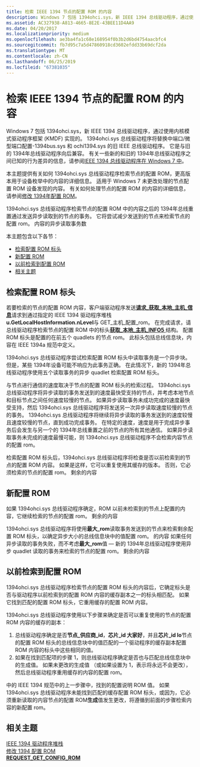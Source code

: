 ```yaml
---
title: 检索 IEEE 1394 节点的配置 ROM 的内容
description: Windows 7 包括 1394ohci.sys，新 IEEE 1394 总线驱动程序，通过使用内核模式驱动程序框架 (KMDF) 实现的。
ms.assetid: AC327938-A813-4665-8E2E-43BEE11D4AA9
ms.date: 04/20/2017
ms.localizationpriority: medium
ms.openlocfilehash: ae3ba4fa1c68e168954f0b3b2d6bd4754aacbfc4
ms.sourcegitcommit: fb7d95c7a5d47860918cd3602efdd33b69dcf2da
ms.translationtype: MT
ms.contentlocale: zh-CN
ms.lasthandoff: 06/25/2019
ms.locfileid: "67381035"
---
```

# <a name="retrieving-the-contents-of-a-ieee-1394-nodes-configuration-rom"></a>检索 IEEE 1394 节点的配置 ROM 的内容


Windows 7 包括 1394ohci.sys，新 IEEE 1394 总线驱动程序，通过使用内核模式驱动程序框架 (KMDF) 实现的。 1394ohci.sys 总线驱动程序将替换中端口/微型端口配置-1394bus.sys 和 ochi1394.sys 的旧 IEEE 总线驱动程序。 它是与旧的 1394年总线驱动程序向后兼容。 有关一些新的和旧的 1394年总线驱动程序之间已知的行为差异的信息，请参阅[IEEE 1394 总线驱动程序在 Windows 7 中](https://docs.microsoft.com/windows-hardware/drivers/ieee/IEEE-1394-Bus-Driver-in-Windows-7)。

本主题提供有关如何 1394ohci.sys 总线驱动程序检索节点的配置 ROM，更高版本用于设备枚举中的内容的详细信息。 适用于 Windows 7 未更改处理的节点配置 ROM 设备发现的内容。 有关如何处理节点的配置 ROM 的内容的详细信息，请参阅[修改 1394年配置 ROM](https://docs.microsoft.com/windows-hardware/drivers/ieee/modifying-the-1394-configuration-rom)。

1394ohci.sys 总线驱动程序检索节点的配置 ROM 中的内容之后的 1394年总线重置通过发送异步读取到的节点的事务。 它将尝试减少发送到的节点来检索节点的配置 rom。 内容的异步读取事务数

本主题包含以下各节：

-   [检索配置 ROM 标头](#retrieving-the-configuration-rom-header)
-   [新配置 ROM](#new-configuration-rom)
-   [以前检索到配置 ROM](#previously-retrieved-configuration-rom)
-   [相关主题](#related-topics)

## <a name="retrieving-the-configuration-rom-header"></a>检索配置 ROM 标头


若要检索的节点的配置 ROM 内容，客户端驱动程序发送[**请求\_获取\_本地\_主机\_信息**](https://msdn.microsoft.com/library/windows/hardware/ff537644)请求到通过指定的 IEEE 1394 驱动程序堆栈**u.GetLocalHostInformation.nLevel**与 GET\_主机\_配置\_rom。 在完成请求，请总线驱动程序检索节点的配置 ROM 中的标头[**获取\_本地\_主机\_INFO5** ](https://docs.microsoft.com/windows-hardware/drivers/ddi/content/1394/ns-1394-_get_local_host_info5)结构。 配置 ROM 标头是配置的在前五个 quadlets 的节点 rom。 此标头包括总线信息块，内容在 IEEE 1394a 规范中定义。

1394ohci.sys 总线驱动程序尝试检索配置 ROM 标头中读取事务是一个异步块。 但是，某些 1394年设备可能不响应为此事务正确。 在此情况下，新的 1394年总线驱动程序使用五个读取事务的异步 quadlet 检索配置 ROM 标头。

与节点进行通信的速度取决于节点的配置 ROM 标头的检索过程。 1394ohci.sys 总线驱动程序将异步读取的事务发送到的速度最快受支持的节点，并考虑本地节点和目标节点之间任何速度较慢的节点。 如果异步读取事务未成功完成的速度最快受支持，然后 1394ohci.sys 总线驱动程序将发送另一次异步读取速度较慢的节点的事务。 1394ohci.sys 总线驱动程序将继续将异步读取的事务发送到的速度较慢且速度较慢的节点，直到成功完成事务。 在特定的速度，速度是用于完成异步事务后会发生与另一个的 1394年总线重置之前的节点的所有其他通信。 如果异步读取事务未完成的速度最慢可能，则 1394ohci.sys 总线驱动程序不会检索内容节点的配置 rom。

检索配置 ROM 标头后，1394ohci.sys 总线驱动程序将检查是否以前检索到的节点的配置 ROM 内容。 如果是这样，它可以重复使用其缓存的版本。 否则，它必须检索的节点的配置 rom。 剩余的内容

## <a name="new-configuration-rom"></a>新配置 ROM


如果 1394ohci.sys 总线驱动程序确定，ROM 以前未检索到的节点上配置的内容，它继续检索的节点的配置 rom。 剩余的内容

1394ohci.sys 总线驱动程序将使用**最大\_rom**读取事务发送到的节点来检索剩余配置 ROM 标头，以确定异步大小的总线信息块中的值配置 rom。 的内容 如果任何异步读取的事务失败，而不考虑**最大\_rom**值 — 新的 1394年总线驱动程序使用异步 quadlet 读取的事务来检索的节点的配置 rom。 剩余的内容

## <a name="previously-retrieved-configuration-rom"></a>以前检索到配置 ROM


1394ohci.sys 总线驱动程序检索节点的配置 ROM 标头的内容后，它确定标头是否与驱动程序以前检索到的配置 ROM 内容的缓存副本之一的标头相匹配。 如果它找到匹配的配置 ROM 标头，它重用缓存的配置 ROM 内容。

1394ohci.sys 总线驱动程序使用以下步骤来确定是否可以重复使用的节点的配置 ROM 内容的缓存的副本：

1.  总线驱动程序确定是否**节点\_供应商\_id**，**芯片\_id 大家好**，并且**芯片\_id lo**节点的配置 ROM 标头的总线信息块中的值匹配的一个驱动程序的缓存副本配置 ROM 内容的标头中这些相同的值。
2.  如果在找到匹配项的步骤 1，则总线驱动程序确定是否也与匹配总线信息块中的生成值。 如果未更改的生成值 （或如果设置为 1，表示将永远不会更改），然后总线驱动程序重用缓存的内容的配置 rom。

中的 IEEE 1394 规范中的上一步骤中，找到的配置说明 ROM 值。 如果 1394ohci.sys 总线驱动程序未能找到匹配的缓存配置 ROM 标头，或因为，它必须重新读取的内容节点的配置 ROM**生成**值发生更改，将遵循到前面的步骤检索内容的新配置 rom。

## <a name="related-topics"></a>相关主题
[IEEE 1394 驱动程序堆栈](https://docs.microsoft.com/windows-hardware/drivers/ieee/the-ieee-1394-driver-stack)  
[修改 1394 配置 ROM](https://docs.microsoft.com/windows-hardware/drivers/ieee/modifying-the-1394-configuration-rom)  
[**REQUEST\_GET\_CONFIG\_ROM**](https://msdn.microsoft.com/library/windows/hardware/gg266404)  



